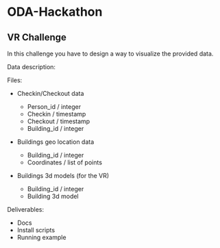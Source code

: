 # ODA-Hackathon

## VR Challenge

In this challenge you have to design a way to visualize the provided data.

Data description:


Files: 

- Checkin/Checkout data

    - Person_id / integer
    - Checkin / timestamp
    - Checkout / timestamp
    - Building_id / integer

- Buildings geo location data

    - Building_id / integer
    - Coordinates / list of points

- Buildings 3d models (for the VR)
    - Building_id / integer
    - Building 3d model

Deliverables:

- Docs
- Install scripts
- Running example
